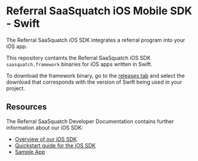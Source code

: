 Referral SaaSquatch iOS Mobile SDK - Swift
==========================================
The Referral SaaSquatch iOS SDK integrates a referral program into your iOS app.

This repository containts the Referral SaaSquatch iOS SDK `saasquatch.framework` binaries for iOS apps written in Swift.

To download the framework binary, go to the [releases tab](https://github.com/saasquatch/mobile-sdk-swift-cocoapod/releases) and select the download that corresponds with the version of Swift being used in your project.

Resources
---------

The Referral SaaSquatch Developer Documentation contains further information about our iOS SDK:

* [Overview of our iOS SDK](https://docs.referralsaasquatch.com/mobile/ios/)
* [Quickstart guide for the iOS SDK](https://docs.referralsaasquatch.com/mobile/ios/quickstart/)
* [Sample App](https://github.com/saasquatch/mobile-sdk-ios-sample "Sample App")
